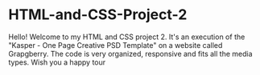 # HTML-and-CSS-Project-2
Hello! Welcome to my HTML and CSS project 2. It's an execution of the "Kasper - One Page Creative PSD Template" on a website called Grapgberry.
The code is very organized, responsive and fits all the media types.
Wish you a happy tour
